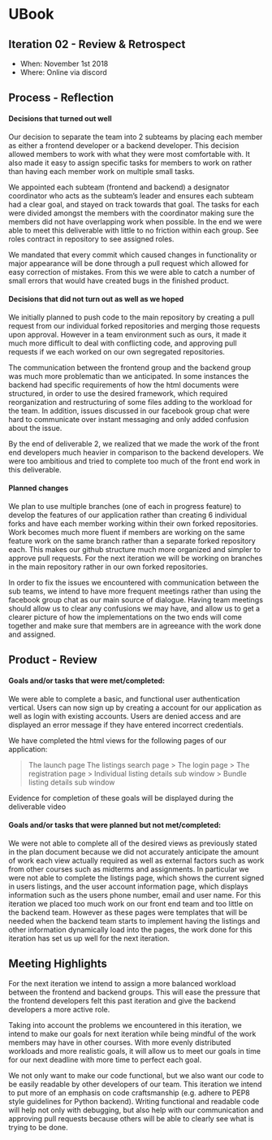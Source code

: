 # UBook

## Iteration 02 - Review & Retrospect

* When: November 1st 2018
* Where: Online via discord

## Process - Reflection

#### Decisions that turned out well

Our decision to separate the team into 2 subteams by placing each member as either a frontend developer or a backend developer. This decision allowed members to work with what they were most comfortable with. It also made it easy to assign specific tasks for members to work on rather than having each member work on multiple small tasks.

We appointed each subteam (frontend and backend) a designator coordinator who acts as the subteam’s leader and ensures each subteam had a clear goal, and stayed on track towards that goal. The tasks for each were divided amongst the members with the coordinator making sure the members did not have overlapping work when possible. In the end we were able to meet this deliverable with little to no friction within each group. See roles contract in repository to see assigned roles.

We mandated that every commit which caused changes in functionality or major appearance will be done through a pull request which allowed for easy correction of mistakes. From this we were able to catch a number of small errors that would have created bugs in the finished product.


#### Decisions that did not turn out as well as we hoped

We initially planned to push code to the main repository by creating a pull request from our individual forked repositories and merging those requests upon approval. However in a team environment such as ours, it made it much more difficult to deal with conflicting code, and approving pull requests if we each worked on our own segregated repositories.

The communication between the frontend group and the backend group was much more problematic than we anticipated. In some instances the backend had specific requirements of how the html documents were structured,  in order to use the desired framework, which required reorganization and restructuring of some files adding to the workload for the team. In addition, issues discussed in our facebook group chat were hard to communicate over instant messaging and only added confusion about the issue.

By the end of deliverable 2, we realized that we made the work of the front end developers much heavier in comparison to the backend developers. We were too ambitious and tried to complete too much of the front end work in this deliverable. 


#### Planned changes

We plan to use multiple branches (one of each in progress feature) to develop the features of our application rather than creating 6 individual forks and have each member working within their own forked repositories. Work becomes much more fluent if members are working on the same feature work on the same branch rather than a separate forked repository each. This makes our github structure much more organized and simpler to approve pull requests. For the next iteration we will be working on branches in the main repository rather in our own forked repositories.

In order to fix the issues we encountered with communication between the sub teams, we intend to have more frequent meetings rather than using the facebook group chat as our main source of dialogue. Having team meetings should allow us to clear any confusions we may have, and allow us to get a clearer picture of how the implementations on the two ends will come together and make sure that members are in agreeance with the work done and assigned.

## Product - Review

#### Goals and/or tasks that were met/completed:

We were able to complete a basic, and functional user authentication vertical. Users can now sign up by creating a account for our application as well as login with existing accounts. Users are denied access and are displayed an error message if they have entered incorrect credentials.

We have completed the html views for the following pages of our application:
> The launch page
> The listings search page
	> The login page
	> The registration page
	> Individual listing details sub window
	> Bundle listing details sub window

Evidence for completion of these goals will be displayed during the deliverable video

#### Goals and/or tasks that were planned but not met/completed:

We were not able to complete all of the desired views as previously stated in the plan document because we did not accurately anticipate the amount of work each view actually required as well as external factors such as work from other courses such as midterms and assignments. In particular we were not able to complete the listings page, which shows the current signed in users listings, and the user account information page, which displays information such as the users phone number, email and user name. For this iteration we placed too much work on our front end team and too little on the backend team. However as these pages were templates that will be needed when the backend team starts to implement having the listings and other information dynamically load into the pages, the work done for this iteration has set us up well for the next iteration.

## Meeting Highlights

For the next iteration we intend to assign a more balanced workload between the frontend and backend groups. This will ease the pressure that the frontend developers felt this past iteration and give the backend developers a more active role.

Taking into account the problems we encountered in this iteration, we intend to make our goals for next iteration while being mindful of the work members may have in other courses. With more evenly distributed workloads and more realistic goals, it will allow us to meet our goals in time for our next deadline with more time to perfect each goal.

We not only want to make our code functional, but we also want our code to be easily readable by other developers of our team. This iteration we intend to put more of an emphasis on code craftsmanship (e.g. adhere to PEP8 style guidelines for Python backend). Writing functional and readable code will help not only with debugging, but also help with our communication and approving pull requests because others will be able to clearly see what is trying to be done.



